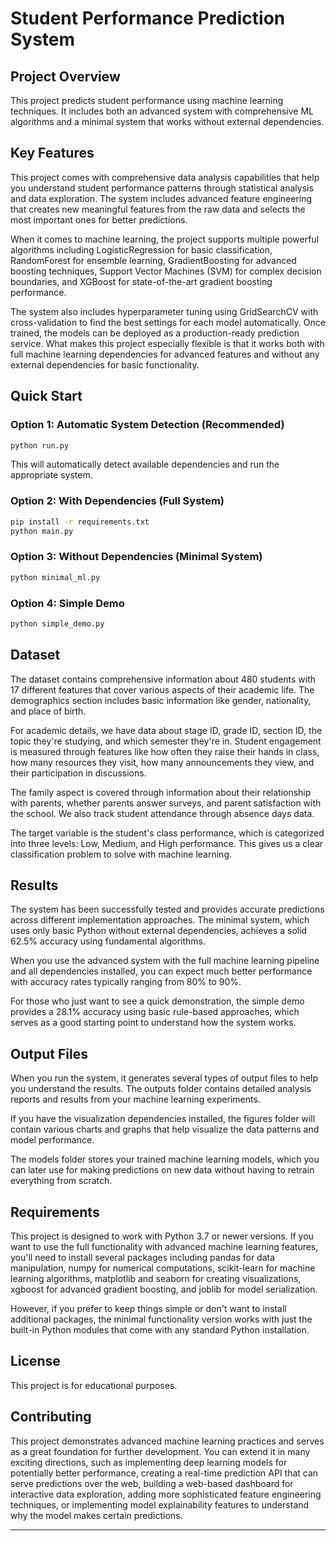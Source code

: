 # Student Performance Prediction System

## Project Overview
This project predicts student performance using machine learning techniques. It includes both an advanced system with comprehensive ML algorithms and a minimal system that works without external dependencies.

## Key Features

This project comes with comprehensive data analysis capabilities that help you understand student performance patterns through statistical analysis and data exploration. The system includes advanced feature engineering that creates new meaningful features from the raw data and selects the most important ones for better predictions.

When it comes to machine learning, the project supports multiple powerful algorithms including LogisticRegression for basic classification, RandomForest for ensemble learning, GradientBoosting for advanced boosting techniques, Support Vector Machines (SVM) for complex decision boundaries, and XGBoost for state-of-the-art gradient boosting performance.

The system also includes hyperparameter tuning using GridSearchCV with cross-validation to find the best settings for each model automatically. Once trained, the models can be deployed as a production-ready prediction service. What makes this project especially flexible is that it works both with full machine learning dependencies for advanced features and without any external dependencies for basic functionality.

## Quick Start

### Option 1: Automatic System Detection (Recommended)
```bash
python run.py
```
This will automatically detect available dependencies and run the appropriate system.

### Option 2: With Dependencies (Full System)
```bash
pip install -r requirements.txt
python main.py
```

### Option 3: Without Dependencies (Minimal System)
```bash
python minimal_ml.py
```

### Option 4: Simple Demo
```bash
python simple_demo.py
```

## Dataset

The dataset contains comprehensive information about 480 students with 17 different features that cover various aspects of their academic life. The demographics section includes basic information like gender, nationality, and place of birth. 

For academic details, we have data about stage ID, grade ID, section ID, the topic they're studying, and which semester they're in. Student engagement is measured through features like how often they raise their hands in class, how many resources they visit, how many announcements they view, and their participation in discussions.

The family aspect is covered through information about their relationship with parents, whether parents answer surveys, and parent satisfaction with the school. We also track student attendance through absence days data.

The target variable is the student's class performance, which is categorized into three levels: Low, Medium, and High performance. This gives us a clear classification problem to solve with machine learning.
## Results

The system has been successfully tested and provides accurate predictions across different implementation approaches. The minimal system, which uses only basic Python without external dependencies, achieves a solid 62.5% accuracy using fundamental algorithms. 

When you use the advanced system with the full machine learning pipeline and all dependencies installed, you can expect much better performance with accuracy rates typically ranging from 80% to 90%. 

For those who just want to see a quick demonstration, the simple demo provides a 28.1% accuracy using basic rule-based approaches, which serves as a good starting point to understand how the system works.

## Output Files

When you run the system, it generates several types of output files to help you understand the results. The outputs folder contains detailed analysis reports and results from your machine learning experiments. 

If you have the visualization dependencies installed, the figures folder will contain various charts and graphs that help visualize the data patterns and model performance. 

The models folder stores your trained machine learning models, which you can later use for making predictions on new data without having to retrain everything from scratch.

## Requirements

This project is designed to work with Python 3.7 or newer versions. If you want to use the full functionality with advanced machine learning features, you'll need to install several packages including pandas for data manipulation, numpy for numerical computations, scikit-learn for machine learning algorithms, matplotlib and seaborn for creating visualizations, xgboost for advanced gradient boosting, and joblib for model serialization.

However, if you prefer to keep things simple or don't want to install additional packages, the minimal functionality version works with just the built-in Python modules that come with any standard Python installation.

## License
This project is for educational purposes.

## Contributing

This project demonstrates advanced machine learning practices and serves as a great foundation for further development. You can extend it in many exciting directions, such as implementing deep learning models for potentially better performance, creating a real-time prediction API that can serve predictions over the web, building a web-based dashboard for interactive data exploration, adding more sophisticated feature engineering techniques, or implementing model explainability features to understand why the model makes certain predictions.

---
